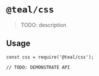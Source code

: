 # `@teal/css`

> TODO: description

## Usage

```
const css = require('@teal/css');

// TODO: DEMONSTRATE API
```
